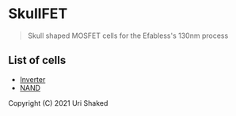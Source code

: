 # SkullFET

> Skull shaped MOSFET cells for the Efabless's 130nm process

## List of cells

- [Inverter](skullfet_inverter.mag)
- [NAND](skullfet_nand.mag)

Copyright (C) 2021 Uri Shaked
